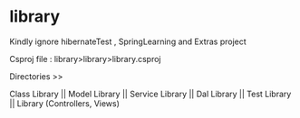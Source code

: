 library
=======

Kindly ignore hibernateTest , SpringLearning and Extras project

Csproj file : library>library>library.csproj

Directories >>

Class Library ||
Model Library || 
Service Library ||
Dal Library ||
Test Library ||
Library (Controllers, Views)
